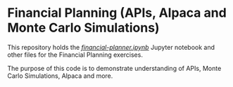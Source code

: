 # Financial Planning (APIs, Alpaca and Monte Carlo Simulations) 

 
This repository holds the [*financial-planner.ipynb*](https://github.com/benjaminweymouth/financial-planning-monte-carlo/blob/main/financial-planner.ipynb) Jupyter notebook and other files for the Financial Planning exercises.

The purpose of this code is to demonstrate understanding of APIs, Monte Carlo Simulations, Alpaca and more. 

